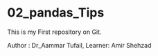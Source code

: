 # 02_pandas_Tips
This is my First repository on Git.

Author : Dr_Aammar Tufail, 
Learner: Amir Shehzad
